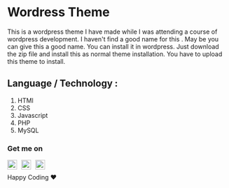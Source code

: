 # Wordress Theme
This is a wordpress theme I have made while I was attending a course of wordpress development. I haven't find a good name for this . May be you can give this a good name. You can install it in wordpress. Just download the zip file and install this as normal theme installation. You have to upload this theme to install.
## Language / Technology : 
1. HTMl
2. CSS
3. Javascript 
4. PHP
5. MySQL
### Get me on 

 [<img align="left" alt="Md Nakibul Hosen | LinkedIn" width="22px" style="margin-right:10px;" src="https://i.ibb.co/JqcJ9YD/linkedin.png" />][linkedin]
 [<img align="left" alt="Md Nakibul Hosen | Medium" width="22px" style="margin-right:10px;" src="https://i.ibb.co/zPVtfVn/medium-logo.png" />][medium]
 [<img align="left" alt="Md Nakibul Hosen | Portfolio" width="22px"  src="https://i.ibb.co/8641hsQ/planet-earth.png" />][website] <br/>

Happy Coding ❤

[linkedin]: https://www.linkedin.com/in/md-nakibul-hosen-nahid/
[medium]: https://nakibulhosen.medium.com/
[website]: https://mdnakibul.netlify.app